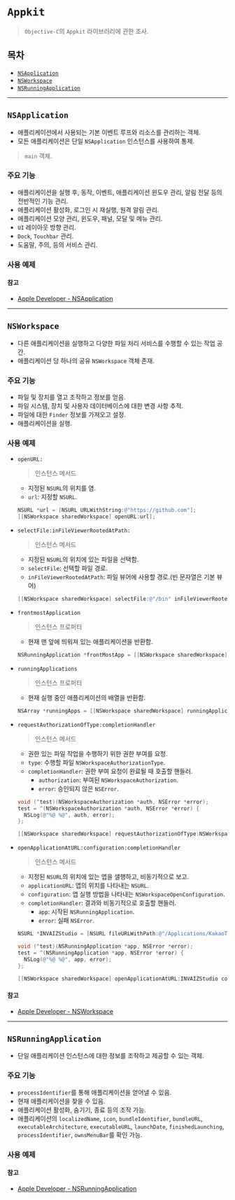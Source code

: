 # `Appkit`

> `Objective-C`의 `Appkit` 라이브러리에 관한 조사.

## 목차

- [`NSApplication`](#nsapplication)
- [`NSWorkspace`](#nsworkspace)
- [`NSRunningApplication`](#nsrunningapplication)

---

## `NSApplication`

- 애플리케이션에서 사용되는 기본 이벤트 루프와 리소스를 관리하는 객체.
- 모든 애플리케이션은 단일 `NSApplication` 인스턴스를 사용하여 통제.

> `main` 객체.

### 주요 기능

- 애플리케이션을 실행 후, 동작, 이벤트, 애플리케이션 윈도우 관리, 알림 전달 등의 전반적인 기능 관리.
- 애플리케이션 활성화, 로그인 시 재실행, 원격 알림 관리.
- 애플리케이션 모양 관리, 윈도우, 패널, 모달 및 메뉴 관리.
- `UI` 레이아웃 방향 관리.
- `Dock`, `Touchbar` 관리.
- 도움말, 주의, 등의 서비스 관리.

### 사용 예제

#### 참고

- [Apple Developer - NSApplication](https://developer.apple.com/documentation/appkit/nsapplication?language=objc)

---

## `NSWorkspace`

- 다른 애플리케이션을 실행하고 다양한 파일 처리 서비스를 수행할 수 있는 작업 공간.
- 애플리케이션 당 하나의 공유 `NSWorkspace` 객체 존재.

### 주요 기능

- 파일 및 장치를 열고 조작하고 정보를 얻음.
- 파일 시스템, 장치 및 사용자 데이터베이스에 대한 변경 사항 추적.
- 파일에 대한 `Finder` 정보를 가져오고 설정.
- 애플리케이션을 실행.

### 사용 예제

- `openURL:`

  > 인스턴스 메서드

  - 지정된 `NSURL`의 위치를 염.
  - `url`: 지정할 `NSURL`.

  ```objective-c
  NSURL *url = [NSURL URLWithString:@"https://github.com"];
  [[NSWorkspace sharedWorkspace] openURL:url];
  ```

- `selectFile:inFileViewerRootedAtPath:`

  > 인스턴스 메서드

  - 지정된 `NSURL`의 위치에 있는 파일을 선택함.
  - `selectFile`: 선택할 파일 경로.
  - `inFileViewerRootedAtPath`: 파일 뷰어에 사용할 경로.(빈 문자열은 기본 뷰어)

  ```objective-c
  [[NSWorkspace sharedWorkspace] selectFile:@"/bin" inFileViewerRootedAtPath:@""];
  ```

- `frontmostApplication`

  > 인스턴스 프로퍼티

  - 현재 맨 앞에 띄워져 있는 애플리케이션을 반환함.

  ```objective-c
  NSRunningApplication *frontMostApp = [[NSWorkspace sharedWorkspace] frontmostApplication];
  ```

- `runningApplications`

  > 인스턴스 프로퍼티

  - 현재 실행 중인 애플리케이션의 배열을 반환함.

  ```objective-c
  NSArray *runningApps = [[NSWorkspace sharedWorkspace] runningApplications]
  ```

- `requestAuthorizationOfType:completionHandler`

  > 인스턴스 메서드

  - 권한 있는 파일 작업을 수행하기 위한 권한 부여를 요청.
  - `type`: 수행할 파일 `NSWorkspaceAuthorizationType`.
  - `completionHandler`: 권한 부여 요청이 완료될 때 호출할 핸들러.
    - `authorization`: 부여된 `NSWorkspaceAuthorization`.
    - `error`: 승인되지 않은 `NSError`.

  ```objective-c
  void (^test)(NSWorkspaceAuthorization *auth, NSError *error);
  test = ^(NSWorkspaceAuthorization *auth, NSError *error) {
    NSLog(@"%@ %@", auth, error);
  };

  [[NSWorkspace sharedWorkspace] requestAuthorizationOfType:NSWorkspaceAuthorizationTypeReplaceFile completionHandler:test];
  ```

- `openApplicationAtURL:configuration:completionHandler`

  > 인스턴스 메서드

  - 지정된 `NSURL`의 위치에 있는 앱을 샐행하고, 비동기적으로 보고.
  - `applicationURL`: 앱의 위치를 나타내는 `NSURL`.
  - `configuration`: 앱 실행 방법을 나타내는 `NSWorkspaceOpenConfiguration`.
  - `completionHandler`: 결과와 비동기적으로 호출할 핸들러.
    - `app`: 시작된 `NSRunningApplication`.
    - `error`: 실패 `NSError`.

  ```objective-c
  NSURL *INVAIZStudio = [NSURL fileURLWithPath:@"/Applications/KakaoTalk.app"];

  void (^test)(NSRunningApplication *app, NSError *error);
  test = ^(NSRunningApplication *app, NSError *error) {
    NSLog(@"%@ %@", app, error);
  };

  [[NSWorkspace sharedWorkspace] openApplicationAtURL:INVAIZStudio configuration:[NSWorkspaceOpenConfiguration configuration] completionHandler:test];
  ```

#### 참고

- [Apple Developer - NSWorkspace](https://developer.apple.com/documentation/appkit/nsworkspace?language=objc)

---

## `NSRunningApplication`

- 단일 애플리케이션 인스턴스에 대한 정보를 조작하고 제공할 수 있는 객체.

### 주요 기능

- `processIdentifier`를 통해 애플리케이션을 얻어낼 수 있음.
- 현재 애플리케이션을 찾을 수 있음.
- 애플리케이션 활성화, 숨기기, 종료 등의 조작 가능.
- 애플리케이션의 `localizedName`, `icon`, `bundleIdentifier`, `bundleURL`, `executableArchitecture`, `executableURL`, `launchDate`, `finishedLaunching`, `processIdentifier`, `ownsMenuBar`를 확인 가능.

### 사용 예제

#### 참고

- [Apple Developer - NSRunningApplication](https://developer.apple.com/documentation/appkit/nsrunningapplication?language=objc)
